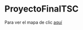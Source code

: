 # ProyectoFinalTSC
Para ver el mapa de clic [aquí](https://nefilimzbm.github.io/ProyectoFinalTSC/)



